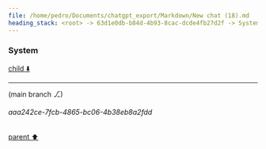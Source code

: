 ```yaml
---
file: /home/pedro/Documents/chatgpt_export/Markdown/New chat (18).md
heading_stack: <root> -> 63d1e0db-b84d-4b93-8cac-dcde4fb27d2f -> System -> e1231b1e-c6dd-4e6f-8b11-b07e97b45e65 -> System
---
```

### System

[child ⬇️](#aaa242ce-7fcb-4865-bc06-4b38eb8a2fdd)

---

(main branch ⎇)
###### aaa242ce-7fcb-4865-bc06-4b38eb8a2fdd
[parent ⬆️](#e1231b1e-c6dd-4e6f-8b11-b07e97b45e65)
